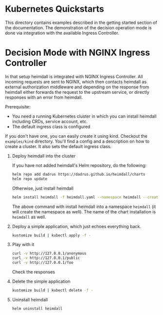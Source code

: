 # Kubernetes Quickstarts

This directory contains examples described in the getting started section of the documentation. The demonstration of the decision operation mode is done via integration with the available Ingress Controller.

# Decision Mode with NGINX Ingress Controller

In that setup heimdall is integrated with NGINX Ingress Controller. All incoming requests are sent to NGINX, which then contacts heimdall as external authorization middleware and depending on the response from heimdall either forwards the request to the upstream service, or directly responses with an error from heimdall.

Prerequisite: 
* You need a running Kubernetes cluster in which you can install heimdall including CRDs, service account, etc.
* The default ingress class is configured

If you don't have one, you can easily create it using kind. Checkout the `examples/kind` directory. You'll find a config and a description on how to create a cluster. It also sets the default ingress class.

1. Deploy heimdall into the cluster

   If you have not added heimdall's Helm repository, do the following:
   
   ```bash
   helm repo add dadrus https://dadrus.github.io/heimdall/charts
   helm repo update
   ```

   Otherwise, just install heimdall

   ```bash
   helm install heimdall -f heimdall.yaml --namespace heimdall --create-namespace dadrus/heimdall
   ```
   
   The above command with install heimdall into a namespace `heimdall` (it will create the namespace as well). The name of the chart installation is `heimdall` as well.

2. Deploy a simple application, which just echoes everything back.

   ```bash
   kustomize build | kubectl apply -f -
   ```

3. Play with it

   ```bash
   curl -v http://127.0.0.1/anonymous
   curl -v http://127.0.0.1/public
   curl -v http://127.0.0.1/foo
   ```

   Check the responses

4. Delete the simple application

   ```bash
   kustomize build | kubectl delete -f -
   ```
   
5. Uninstall heimdall

   ```bash
   helm uninstall heimdall
   ```
